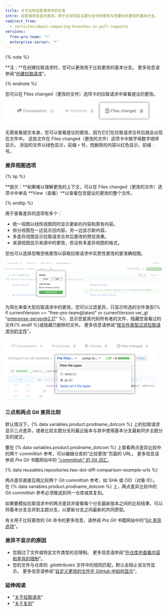 ```yaml
---
title: 关于比较拉取请求中的分支
intro: 拉取请求会显示差异，用于比较您在主题分支中的更改与您要合并更改的基本分支。
redirect_from:
  - /articles/about-comparing-branches-in-pull-requests
versions:
  free-pro-team: '*'
  enterprise-server: '*'
---
```


{% note %}

**注：**在创建拉取请求时，您可以更改用于比较更改的基本分支。 更多信息请参阅“[创建拉取请求](/articles/creating-a-pull-request#changing-the-branch-range-and-destination-repository)”。

{% endnote %}

您可以在 Files changed（更改的文件）选项卡的拉取请求中查看提议的更改。

![拉取请求文件已更改选项卡](/assets/images/help/pull_requests/pull-request-tabs-changed-files.png)

无需查看提交本身，您可以查看提议的更改，因为它们在拉取请求合并后就会出现在文件中。 这些文件在 Files changed（更改的文件）选项卡中按字母数字顺序显示。 添加的文件以绿色显示，前缀 `+` 号，而删除的内容以红色显示，前缀 `-` 号。

### 差异视图选项

{% tip %}

**提示：**如果难以理解更改的上下文，可以在 Files changed（更改的文件）选项卡中单击 **View（查看）**以查看包含提议的更改的整个文件。

{% endtip %}

用于查看差异的选项有多个：
- 统一视图以线性视图同时显示更新的内容和原有内容。
- 拆分视图在一边显示旧内容，另一边显示新内容。
- 多差异视图显示拉取请求合并后更改的预览效果。
- 来源视图显示来源中的更改，但没有多差异视图的格式。

您也可以选择忽略空格更改以获取拉取请求中实质性更改的更准确视图。

![差异查看选项菜单](/assets/images/help/pull_requests/diff-settings-menu.png)

为简化审查大型拉取请求中的更改，您可以过滤差异，只显示所选的文件类型{% if currentVersion == "free-pro-team@latest" or currentVersion ver_gt "enterprise-server@2.17" %}、显示您是其代码所有者的文件、隐藏您查看过的文件{% endif %}或隐藏已删除的文件。 更多信息请参阅“[按文件类型过滤拉取请求中的文件](/articles/filtering-files-in-a-pull-request)”。

  ![文件过滤器下拉菜单](/assets/images/help/pull_requests/file-filter-menu.png)

### 三点和两点 Git 差异比较

默认情况下，{% data variables.product.prodname_dotcom %} 上的拉取请求显示三点差异，或者比较主题分支的最近版本与其中使用基本分支最新同步主题分支的提交。

要在 {% data variables.product.prodname_dotcom %} 上查看两点差异比较中的两个 committish 参考，可以编辑仓库的“比较更改”页面的 URL。 更多信息请参阅 _Pro Git_ 书籍网站中的 ["committish" 的 Git 词汇](https://git-scm.com/docs/gitglossary#gitglossary-aiddefcommit-ishacommit-ishalsocommittish)。

{% data reusables.repositories.two-dot-diff-comparison-example-urls %}

两点差异直接互相比较两个 Git committish 参考，如 SHA 或 OID（对象 ID）。 在 {% data variables.product.prodname_dotcom %} 上，两点差异比较中的 Git committish 参考必须推送到同一仓库或其复刻。

如果要模拟拉取请求中的两点差异并查看每个分支最新版本之间的比较结果，可以将基本分支合并到主题分支，以更新分支之间最新的共同原型。

有关用于比较更改的 Git 命令的更多信息，请参阅 _Pro Git_ 书籍网站中的“[Git 差异选项](https://git-scm.com/docs/git-diff#git-diff-emgitdiffemltoptionsgtltcommitgtltcommitgt--ltpathgt82308203)”。

### 差异不显示的原因
- 您超过了文件或特定文件类型的总限制。 更多信息请参阅“[在仓库中查看内容和差异的限制](/articles/limits-for-viewing-content-and-diffs-in-a-repository/#diff-limits)”。
- 您的文件与仓库的 *.gitattributes* 文件中的规则匹配，默认会阻止该文件显示。 更多信息请参阅“[自定义更改的文件在 GitHub 中如何显示](/articles/customizing-how-changed-files-appear-on-github)”。

### 延伸阅读

- "[关于拉取请求](/articles/about-pull-requests)"
- "[关于复刻](/articles/about-forks)"
